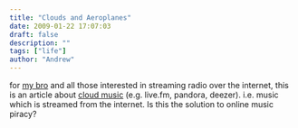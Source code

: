 ```yaml
---
title: "Clouds and Aeroplanes"
date: 2009-01-22 17:07:03
draft: false
description: ""
tags: ["life"]
author: "Andrew"
---
```


for [my bro](http://www.rob-hudson.com/ "my bro's site") and all those interested in streaming radio over the internet, this is an article about [cloud music](http://www.guardian.co.uk/technology/2009/jan/22/digitalmusic-drm "cloud music (guardian.co.uk)") (e.g. live.fm, pandora, deezer). i.e. music which is streamed from the internet. Is this the solution to online music piracy?
